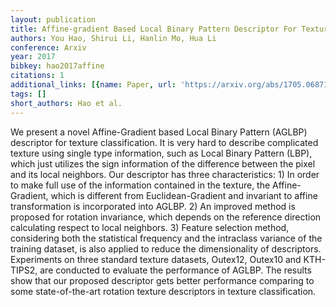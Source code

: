```yaml
---
layout: publication
title: Affine-gradient Based Local Binary Pattern Descriptor For Texture Classiffication
authors: You Hao, Shirui Li, Hanlin Mo, Hua Li
conference: Arxiv
year: 2017
bibkey: hao2017affine
citations: 1
additional_links: [{name: Paper, url: 'https://arxiv.org/abs/1705.06871'}]
tags: []
short_authors: Hao et al.
---
```

We present a novel Affine-Gradient based Local Binary Pattern (AGLBP)
descriptor for texture classification. It is very hard to describe complicated
texture using single type information, such as Local Binary Pattern (LBP),
which just utilizes the sign information of the difference between the pixel
and its local neighbors. Our descriptor has three characteristics: 1) In order
to make full use of the information contained in the texture, the
Affine-Gradient, which is different from Euclidean-Gradient and invariant to
affine transformation is incorporated into AGLBP. 2) An improved method is
proposed for rotation invariance, which depends on the reference direction
calculating respect to local neighbors. 3) Feature selection method,
considering both the statistical frequency and the intraclass variance of the
training dataset, is also applied to reduce the dimensionality of descriptors.
Experiments on three standard texture datasets, Outex12, Outex10 and KTH-TIPS2,
are conducted to evaluate the performance of AGLBP. The results show that our
proposed descriptor gets better performance comparing to some state-of-the-art
rotation texture descriptors in texture classification.